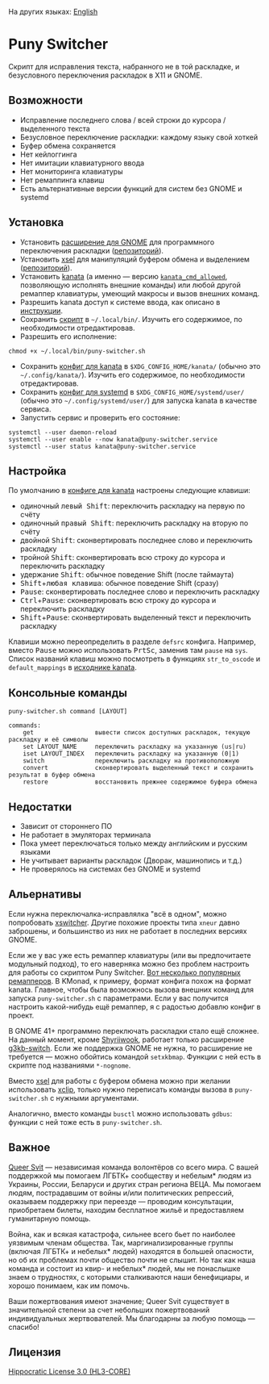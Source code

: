 На других языках: [English](./README.en.md)

# Puny Switcher #

Скрипт для исправления текста, набранного не в той раскладке, и безусловного переключения раскладок в X11 и GNOME.

## Возможности ##

- Исправление последнего слова / всей строки до курсора / выделенного текста
- Безусловное переключение раскладки: каждому языку свой хоткей
- Буфер обмена сохраняется
- Нет кейлоггинга
- Нет имитации клавиатурного ввода
- Нет мониторинга клавиатуры
- Нет ремаппинга клавиш
- Есть альтернативные версии функций для cистем без GNOME и systemd

## Установка ##

- Установить [расширение для GNOME](https://extensions.gnome.org/extension/6691/shyriiwook) для программного переключения раскладки ([репозиторий](https://github.com/madhead/shyriiwook)).
- Установить [xsel](http://www.kfish.org/software/xsel/) для манипуляций буфером обмена и выделением ([репозиторий](https://github.com/kfish/xsel)).
- Уcтановить [kanata](https://github.com/jtroo/kanata/) (а именно — версию [`kanata_cmd_allowed`](https://github.com/jtroo/kanata/releases/latest), позволяющую исполнять внешние команды) или любой другой ремаппер клавиатуры, умеющий макросы и вызов внешних команд.
- Разрешить kanata доступ к системе ввода, как описано в [инструкции](https://github.com/jtroo/kanata/blob/main/docs/setup-linux.md).
- Сохранить [скрипт](./puny-switcher.sh) в `~/.local/bin/`. Изучить его содержимое, по необходимости отредактировав.
- Разрешить его исполнение:
```
chmod +x ~/.local/bin/puny-switcher.sh
```
- Сохранить [конфиг для kanata](./kanata/puny-switcher.kbd) в `$XDG_CONFIG_HOME/kanata/` (обычно это `~/.config/kanata/`). Изучить его содержимое, по необходимости отредактировав.
- Сохранить [конфиг для systemd](./kanata/kanata@.service) в `$XDG_CONFIG_HOME/systemd/user/` (обычно это `~/.config/systemd/user/`) для запуска kanata в качестве сервиса.
- Запустить сервис и проверить его состояние:
```
systemctl --user daemon-reload
systemctl --user enable --now kanata@puny-switcher.service
systemctl --user status kanata@puny-switcher.service
```

## Настройка ##

По умолчанию в [конфиге для kanata](./kanata/puny-switcher.kbd) настроены следующие клавиши:
- одиночный <kbd>левый Shift</kbd>: переключить раскладку на первую по счёту
- одиночный <kbd>правый Shift</kbd>: переключить раскладку на вторую по счёту
- двойной <kbd>Shift</kbd>: сконвертировать последнее слово и переключить раскладку
- тройной <kbd>Shift</kbd>: сконвертировать всю строку до курсора и переключить раскладку
- удержание <kbd>Shift</kbd>: обычное поведение Shift (после таймаута)
- <kbd>Shift</kbd>+<kbd>любая клавиша</kbd>: обычное поведение Shift (сразу)
- <kbd>Pause</kbd>: сконвертировать последнее слово и переключить раскладку
- <kbd>Сtrl</kbd>+<kbd>Pause</kbd>: сконвертировать всю строку до курсора и переключить раскладку
- <kbd>Shift</kbd>+<kbd>Pause</kbd>: сконвертировать выделенный текст и переключить раскладку

Клавиши можно переопределить в разделе `defsrc` конфига. Например, вместо <kbd>Pause</kbd> можно использовать <kbd>PrtSc</kbd>, заменив там `pause` на `sys`. Список названий клавиш можно посмотреть в функциях `str_to_oscode` и `default_mappings` в [исходнике kanata](https://github.com/jtroo/kanata/blob/main/parser/src/keys/mod.rs).

## Консольные команды ##

```
puny-switcher.sh command [LAYOUT]

commands:
	get					вывести список доступных раскладок, текущую раскладку и её символы
	set LAYOUT_NAME		переключить раскладку на указанную (us|ru)
	iset LAYOUT_INDEX	переключить раскладку на указанную (0|1)
	switch				переключить раскладку на противоположную
	convert				сконвертировать выделенный текст и сохранить результат в буфер обмена
	restore				восстановить прежнее содержимое буфера обмена
```

## Недостатки ##

- Зависит от стороннего ПО
- Не работает в эмуляторах терминала
- Пока умеет переключаться только между английским и русским языками
- Не учитывает варианты раскладок (Дворак, машинопись и т.д.)
- Не проверялось на системах без GNOME и systemd

## Альернативы ##

Если нужна переключалка-исправлялка "всё в одном", можно попробовать [xswitcher](https://github.com/ds-voix/xswitcher). Другие похожие проекты типа `xneur` давно заброшены, и большинство из них не работает в последних версиях GNOME.

Если же у вас уже есть ремаппер клавиатуры (или вы предпочитаете модульный подход), то его наверняка можно без проблем настроить для работы со скриптом Puny Switcher. [Вот несколько популярных ремапперов](https://github.com/jtroo/kanata#similar-projects). В KMonad, к примеру, формат конфига похож на формат kanata. Главное, чтобы была возможнось вызова внешних команд для запуска `puny-switcher.sh` с параметрами. Если у вас получится настроить какой-нибудь ещё ремаппер, я с радостью добавлю конфиг в проект.

В GNOME 41+ программно переключать раскладки стало ещё сложнее. На данный момент, кроме [Shyriiwook](https://github.com/madhead/shyriiwook), работает только расширение [g3kb-switch](https://github.com/lyokha/g3kb-switch). Если же поддержка GNOME не нужна, то расширение не требуется — можно обойтись командой `setxkbmap`. Функции с ней есть в скрипте под названиями `*-nognome`.

Вместо [xsel](http://www.kfish.org/software/xsel/) для работы с буфером обмена можно при желании использовать [xclip](https://github.com/astrand/xclip), только нужно переписать команды вызова в `puny-switcher.sh` с нужными аргументами.

Аналогично, вместо команды `busctl` можно использовать `gdbus`: функции с ней тоже есть в `puny-switcher.sh`.

## Важное ##

[Queer Svit](https://queersvit.org/) — независимая команда волонтёров со всего мира. С вашей поддержкой мы помогаем ЛГБТК+ сообществу и небелым* людям из Украины, России, Беларуси и других стран региона ВЕЦА. Мы помогаем людям, пострадавшим от войны и/или политических репрессий, оказываем поддержку при переезде — проводим консультации, приобретаем билеты, находим бесплатное жильё и предоставляем гуманитарную помощь.

Война, как и всякая катастрофа, сильнее всего бьет по наиболее уязвимым членам общества. Так, маргинализированные группы (включая ЛГБТК+ и небелых* людей) находятся в большей опасности, но об их проблемах почти общество почти не слышит. Но так как наша команда и состоит из квир- и небелых* людей, мы не понаслышке знаем о трудностях, с которыми сталкиваются наши бенефициары, и хорошо понимаем, как им помочь.

Ваши пожертвования имеют значение; Queer Svit существует в значительной степени за счет небольших пожертвований индивидуальных жертвователей. Мы благодарны за любую помощь — спасибо!

## Лицензия ##

[Hippocratic License 3.0 (HL3-CORE)](https://github.com/roadkell/puny-switcher/blob/main/LICENSE.md)
